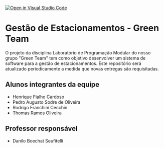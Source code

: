[![Open in Visual Studio Code](https://classroom.github.com/assets/open-in-vscode-2e0aaae1b6195c2367325f4f02e2d04e9abb55f0b24a779b69b11b9e10269abc.svg)](https://classroom.github.com/online_ide?assignment_repo_id=16040798&assignment_repo_type=AssignmentRepo)
# Gestão de Estacionamentos - Green Team

O projeto da disciplina Laboratório de Programação Modular do nosso grupo "Green Team" tem como objetivo desenvolver um sistema de software para a gestão de estacionamentos. 
Este repositório será atualizado periodicamente a medida que novas entregas são requisitadas.

## Alunos integrantes da equipe

* Henrique Fialho Cardoso
* Pedro Augusto Sodre de Oliveira
* Rodrigo Franchini Cecchin
* Thomas Ramos Oliveira

## Professor responsável 

* Danilo Boechat Seufitelli

